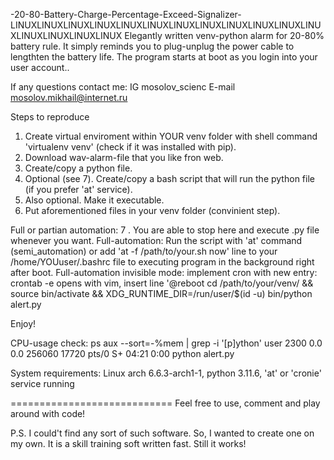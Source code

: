-20-80-Battery-Charge-Percentage-Exceed-Signalizer-
LINUXLINUXLINUXLINUXLINUXLINUXLINUXLINUXLINUXLINUXLINUXLINUXLINUXLINUXLINUXLINUX
Elegantly written venv-python alarm for 20-80% battery rule. It simply reminds you to plug-unplug the power cable to lengthten the battery life. The program starts at boot as you login into your user account..

If any questions contact me:
IG mosolov_scienc 
E-mail mosolov.mikhail@internet.ru

Steps to reproduce
1. Create virtual enviroment within YOUR venv folder with shell command 'virtualenv venv' (check if it was installed with pip).
2. Download wav-alarm-file that you like fron web.
3. Create/copy a python file.
4. Optional (see 7). Create/copy a bash script that will run the python file (if you prefer 'at' service).
5. Also optional. Make it executable.
6. Put aforementioned files in your venv folder (convinient step).

Full or partian automation:
7 . You are able to stop here and execute .py file whenever you want. 
Full-automation: Run the script with 'at' command (semi_automation) or add 'at -f /path/to/your.sh now' line to your /home/YOUuser/.bashrc file to executing program in the background right after boot. 
Full-automation invisible mode: implement cron  with new entry: crontab -e opens with vim, insert line '@reboot cd /path/to/your/venv/ && source bin/activate && XDG_RUNTIME_DIR=/run/user/$(id -u) bin/python alert.py

Enjoy! 

CPU-usage check:
ps aux --sort=-%mem | grep -i '[p]ython'
user 2300  0.0  0.0 256060 17720 pts/0    S+   04:21   0:00 python alert.py

System requirements: Linux arch 6.6.3-arch1-1, python 3.11.6, 'at' or 'cronie' service running 

============================
Feel free to use, comment and play around with code!

P.S. I could't find any sort of such software. So, I wanted to create one on my own. It is a skill training soft written fast. Still it works! 

  

